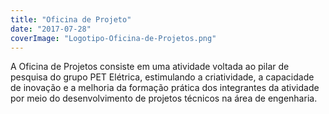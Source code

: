 ```yaml
---
title: "Oficina de Projeto"
date: "2017-07-28"
coverImage: "Logotipo-Oficina-de-Projetos.png"
---
```


A Oficina de Projetos consiste em uma atividade voltada ao pilar de pesquisa do grupo PET Elétrica, estimulando a criatividade, a capacidade de inovação e a melhoria da formação prática dos integrantes da atividade por meio do desenvolvimento de projetos técnicos na área de engenharia.
